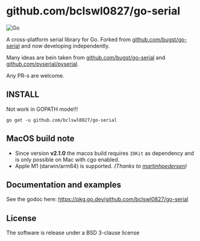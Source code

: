 # github.com/bclswl0827/go-serial

![Go](https://github.com/albenik/go-serial/workflows/Go/badge.svg)

A cross-platform serial library for Go. Forked from [github.com/bugst/go-serial](https://github.com/bugst/go-serial) and
now developing independently.

Many ideas are bein taken from [github.com/bugst/go-serial](https://github.com/bugst/go-serial)
and [github.com/pyserial/pyserial](https://github.com/pyserial/pyserial).

Any PR-s are welcome.

## INSTALL

Not work in GOPATH mode!!!

```
go get -u github.com/bclswl0827/go-serial
```

## MacOS build note

* Since version **v2.1.0** the macos build requires `IOKit` as dependency and is only possible on Mac with cgo enabled.
* Apple M1 (darwin/arm64) is supported. _(Thanks to [martinhpedersen](https://github.com/albenik/go-serial/pull/25))_

## Documentation and examples

See the godoc here: https://pkg.go.dev/github.com/bclswl0827/go-serial

## License

The software is release under a BSD 3-clause license
